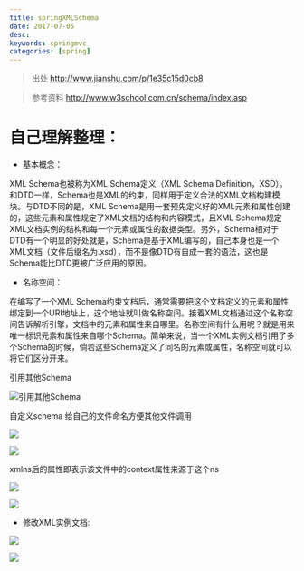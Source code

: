 ```yaml
---
title: springXMLSchema
date: 2017-07-05 
desc:
keywords: springmvc
categories: [spring]
---
```


>出处 http://www.jianshu.com/p/1e35c15d0cb8

>参考资料 http://www.w3school.com.cn/schema/index.asp

# 自己理解整理：
- 基本概念：

XML Schema也被称为XML Schema定义（XML Schema Definition，XSD）。和DTD一样，Schema也是XML的约束，同样用于定义合法的XML文档构建模块。与DTD不同的是，XML Schema是用一套预先定义好的XML元素和属性创建的，这些元素和属性规定了XML文档的结构和内容模式，且XML Schema规定XML文档实例的结构和每一个元素或属性的数据类型。另外，Schema相对于DTD有一个明显的好处就是，Schema是基于XML编写的，自己本身也是一个XML文档（文件后缀名为.xsd），而不是像DTD有自成一套的语法，这也是Schema能比DTD更被广泛应用的原因。

- 名称空间：

在编写了一个XML Schema约束文档后，通常需要把这个文档定义的元素和属性绑定到一个URI地址上，这个地址就叫做名称空间。接着XML文档通过这个名称空间告诉解析引擎，文档中的元素和属性来自哪里。名称空间有什么用呢？就是用来唯一标识元素和属性来自哪个Schema。简单来说，当一个XML实例文档引用了多个Schema的时候，倘若这些Schema定义了同名的元素或属性，名称空间就可以将它们区分开来。

引用其他Schema

![引用其他Schema](http://upload-images.jianshu.io/upload_images/4942449-bd466d293a47249c.png?imageMogr2/auto-orient/strip%7CimageView2/2/w/1240)

自定义schema 给自己的文件命名方便其他文件调用

![](http://upload-images.jianshu.io/upload_images/4942449-575c97f367170ff5.png?imageMogr2/auto-orient/strip%7CimageView2/2/w/1240)

![](http://upload-images.jianshu.io/upload_images/4942449-09a4197ec412e170.png?imageMogr2/auto-orient/strip%7CimageView2/2/w/1240)

xmlns后的属性即表示该文件中的context属性来源于这个ns

![](http://upload-images.jianshu.io/upload_images/4942449-09a4197ec412e170.png?imageMogr2/auto-orient/strip%7CimageView2/2/w/1240)

![](http://upload-images.jianshu.io/upload_images/4942449-000dac2e6124f4d4.png?imageMogr2/auto-orient/strip%7CimageView2/2/w/1240)

- 修改XML实例文档:

![](http://upload-images.jianshu.io/upload_images/4942449-e87ee2b5f0532d77.png?imageMogr2/auto-orient/strip%7CimageView2/2/w/1240)

![](http://upload-images.jianshu.io/upload_images/4942449-20e2d37ed4275474.png?imageMogr2/auto-orient/strip%7CimageView2/2/w/1240)
